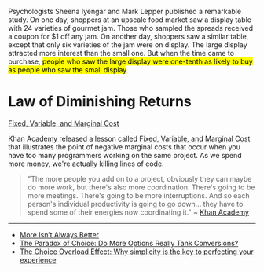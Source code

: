 

Psychologists Sheena Iyengar and Mark Lepper published a remarkable study. On one day, shoppers at an upscale food market saw a display table with 24 varieties of gourmet jam. Those who sampled the spreads received a coupon for $1 off any jam. On another day, shoppers saw a similar table, except that only six varieties of the jam were on display. The large display attracted more interest than the small one. But when the time came to purchase, <mark class="hltr-yellow">people who saw the large display were one-tenth as likely to buy as people who saw the small display</mark>.

# Law of Diminishing Returns

[Fixed, Variable, and Marginal Cost](https://www.youtube.com/watch?v=bBQVaRnHqLs)

Khan Academy released a lesson called [Fixed, Variable, and Marginal Cost](https://www.khanacademy.org/economics-finance-domain/ap-microeconomics/production-cost-and-the-perfect-competition-model-temporary/short-run-production-costs/v/fixed-variable-and-marginal-cost) that illustrates the point of negative marginal costs that occur when you have too many programmers working on the same project. As we spend more money, we're actually killing lines of code. 

>"The more people you add on to a project, obviously they can maybe do more work, but there's also more coordination. There's going to be more meetings. There's going to be more interruptions. And so each person's individual productivity is going to go down... they have to spend some of their energies now coordinating it." ~ [Khan Academy](https://youtu.be/bBQVaRnHqLs?t=456)

---

- [More Isn’t Always Better](https://hbr.org/2006/06/more-isnt-always-better)
- [The Paradox of Choice: Do More Options Really Tank Conversions?](https://cxl.com/blog/does-offering-more-choices-actually-tank-conversions/)
- [The Choice Overload Effect: Why simplicity is the key to perfecting your experience](https://medium.com/choice-hacking/choice-overload-why-simplicity-is-the-key-to-winning-customers-2f8e239eaba6)
